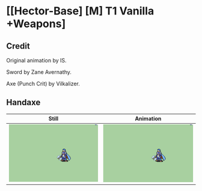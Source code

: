 # [\[Hector-Base\] \[M\] T1 Vanilla +Weapons]

## Credit

Original animation by IS.

Sword by Zane Avernathy.

Axe (Punch Crit) by Vilkalizer.
	
## Handaxe

| Still | Animation |
| :---: | :-------: |
| ![Handaxe still](./Handaxe_000.png) | ![Handaxe animation](./Handaxe.gif) |
